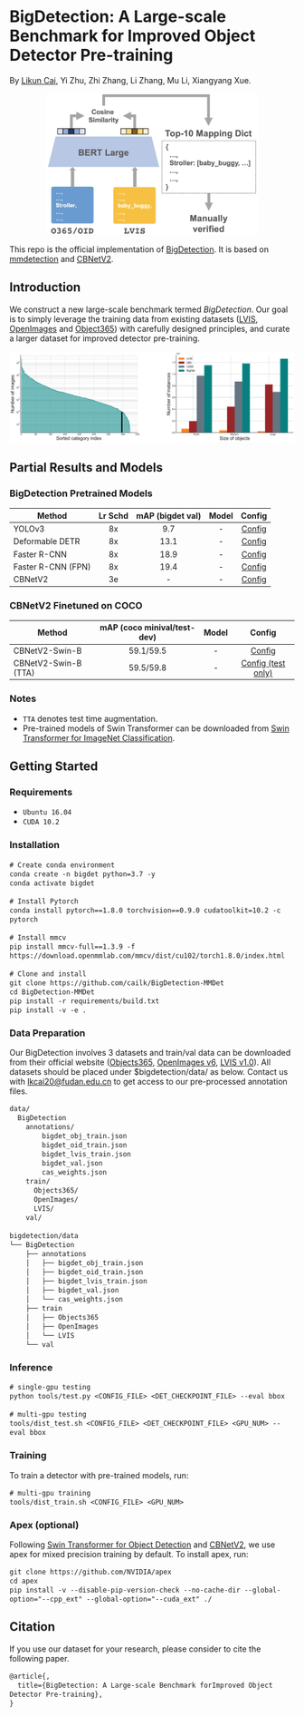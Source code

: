 # BigDetection: A Large-scale Benchmark for Improved Object Detector Pre-training

By [Likun Cai](https://github.com/cailk), Yi Zhu, Zhi Zhang, Li Zhang, Mu Li, Xiangyang Xue.

<div align="center">
    <img src="figures/category_mapping.png" height="250px" />
</div>

This repo is the official implementation of [BigDetection](http://arxiv.org/). It is based on [mmdetection](https://github.com/open-mmlab/mmdetection) and [CBNetV2](https://github.com/VDIGPKU/CBNetV2).

## Introduction
We construct a new large-scale benchmark termed *BigDetection*. Our goal is to simply leverage the training data from existing datasets ([LVIS](https://www.lvisdataset.org/), [OpenImages](https://storage.googleapis.com/openimages/web/index.html) and [Object365](https://www.objects365.org/overview.html)) with carefully designed principles, and curate a larger dataset for improved detector pre-training.


![](./figures/bigdet_statistics.png)


## Partial Results and Models

### BigDetection Pretrained Models
| Method | Lr Schd | mAP (bigdet val) | Model |Config |
| --- | :---: | :---: | :---: | :---: |
| YOLOv3 | 8x |  9.7 | - | [Config](configs/BigDetection/yolov3/BigDet_yolov3_d53_mstrain-608_8x.py) |
| Deformable DETR | 8x | 13.1 | - | [Config](configs/BigDetection/deformable_detr/BigDet_deformable_detr_r50_16x2_8x.py) |
| Faster R-CNN | 8x | 18.9 | - | [Config]() |
| Faster R-CNN (FPN) | 8x | 19.4 | - | [Config]() |
| CBNetV2 | 3e | - | - | [Config](configs/BigDetection/cbnetv2/BigDet_htc_cbv2_swin_base_giou_4conv1f.py) |

### CBNetV2 Finetuned on COCO
| Method | mAP (coco minival/test-dev) | Model |Config |
| --- |  :---: | :---: | :---: |
| CBNetV2-Swin-B | 59.1/59.5 | - | [Config](configs/cbnet/htc_cbv2_swin_base_patch4_window7_mstrain_400-1400_giou_4conv1f_adamw_20e_coco.py) |
| CBNetV2-Swin-B (TTA) | 59.5/59.8 | - | [Config (test only)](configs/cbnet/htc_cbv2_swin_base_patch4_window7_mstrain_400-1400_giou_4conv1f_adamw_20e_coco_tta.py) |

### Notes
- `TTA` denotes test time augmentation.
- Pre-trained models of Swin Transformer can be downloaded from [Swin Transformer for ImageNet Classification](https://github.com/microsoft/Swin-Transformer).

## Getting Started

### Requirements
- `Ubuntu 16.04`
- `CUDA 10.2`

### Installation
```
# Create conda environment
conda create -n bigdet python=3.7 -y
conda activate bigdet

# Install Pytorch
conda install pytorch==1.8.0 torchvision==0.9.0 cudatoolkit=10.2 -c pytorch

# Install mmcv
pip install mmcv-full==1.3.9 -f https://download.openmmlab.com/mmcv/dist/cu102/torch1.8.0/index.html

# Clone and install
git clone https://github.com/cailk/BigDetection-MMDet
cd BigDetection-MMDet
pip install -r requirements/build.txt
pip install -v -e .
```

### Data Preparation
Our BigDetection involves 3 datasets and train/val data can be downloaded from their official website ([Objects365](https://www.objects365.org/download.html), [OpenImages v6](https://storage.googleapis.com/openimages/web/download.html), [LVIS v1.0](https://www.lvisdataset.org/dataset)). All datasets should be placed under $bigdetection/data/ as below. Contact us with [lkcai20@fudan.edu.cn](lkcai20@fudan.edu.cn) to get access to our pre-processed annotation files.
```
data/
  BigDetection
    annotations/
        bigdet_obj_train.json
        bigdet_oid_train.json
        bigdet_lvis_train.json
        bigdet_val.json
        cas_weights.json
    train/
      Objects365/
      OpenImages/
      LVIS/
    val/

bigdetection/data
└── BigDetection
    ├── annotations
    │   ├── bigdet_obj_train.json
    │   ├── bigdet_oid_train.json
    │   ├── bigdet_lvis_train.json
    │   ├── bigdet_val.json
    │   └── cas_weights.json
    ├── train
    │   ├── Objects365
    │   ├── OpenImages
    │   └── LVIS
    └── val
```

### Inference
```
# single-gpu testing
python tools/test.py <CONFIG_FILE> <DET_CHECKPOINT_FILE> --eval bbox 

# multi-gpu testing
tools/dist_test.sh <CONFIG_FILE> <DET_CHECKPOINT_FILE> <GPU_NUM> --eval bbox
```

### Training

To train a detector with pre-trained models, run:
```
# multi-gpu training
tools/dist_train.sh <CONFIG_FILE> <GPU_NUM> 
```

### Apex (optional)
Following [Swin Transformer for Object Detection](https://github.com/SwinTransformer/Swin-Transformer-Object-Detection) and [CBNetV2](https://github.com/VDIGPKU/CBNetV2), we use apex for mixed precision training by default. To install apex, run:
```
git clone https://github.com/NVIDIA/apex
cd apex
pip install -v --disable-pip-version-check --no-cache-dir --global-option="--cpp_ext" --global-option="--cuda_ext" ./
```

## Citation
If you use our dataset for your research, please consider to cite the following paper.
```
@article{,
  title={BigDetection: A Large-scale Benchmark forImproved Object Detector Pre-training}, 
}
```


